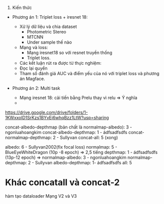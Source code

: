 1. Kiến thức
- Phương án 1: Triplet loss + iresnet 18:
    - Xử lý dữ liệu và chia dataset
        - Photometric Stereo
        - MTCNN
        - Under sample thế nào
    - Mạng và loss:
        - Mạng iresnet18 so với resnet truyền thống
        - Triplet loss.
    - Các kết luận rút ra được từ thực nghiệm:
    - Đọc lại quyển
    - Tham số đánh giá AUC và điểm yếu của nó với triplet loss và phương án Magface.

- Phương án 2: Multi task
    - Mạng iresnet 18: cải tiến bằng Prelu thay vì relu => Ý nghĩa
    - 
https://drive.google.com/drive/folders/1-1KWxxoID1SrKzs1BYvEj6whqBzz1LtW?usp=sharing

concat-albedo-depthmap (bản chất là normalmap-albedo): 3 - ngonluahoangkim
concat-albedo-depthmap: 1 - ádfsadfsdfs
concat-normalmap-depthmap: 2 - Sullyvan
concat-all: 5 (xong)

albedo: 6 - Sullyvan2002(fix focal loss)
normalmap: 5 - BlueEyeWhiteDragon (10p -8 epoch) => 2,5 tiếng
depthmap: 1 - ádfsadfsdfs (13p-12 epoch) => 
normalmap-albedo: 3 - ngonluahoangkim
normalmap-depthmap: 2 - Sullyvan
albedo-depthmap: 1- ádfsadfsdfs
all: 5 

# Khác concatall và concat-2
hàm tạo dataloader
Mạng V2 và V3